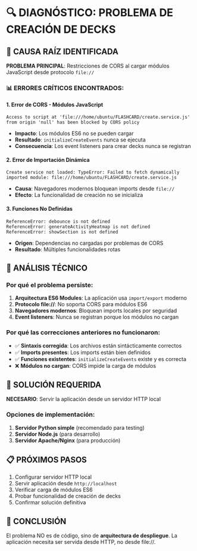 # 🔍 DIAGNÓSTICO: PROBLEMA DE CREACIÓN DE DECKS

## 🚨 CAUSA RAÍZ IDENTIFICADA

**PROBLEMA PRINCIPAL**: Restricciones de CORS al cargar módulos JavaScript desde protocolo `file://`

### 📊 ERRORES CRÍTICOS ENCONTRADOS:

#### 1. **Error de CORS - Módulos JavaScript**
```
Access to script at 'file:///home/ubuntu/FLASHCARD/create.service.js' from origin 'null' has been blocked by CORS policy
```
- **Impacto**: Los módulos ES6 no se pueden cargar
- **Resultado**: `initializeCreateEvents` nunca se ejecuta
- **Consecuencia**: Los event listeners para crear decks nunca se registran

#### 2. **Error de Importación Dinámica**
```
Create service not loaded: TypeError: Failed to fetch dynamically imported module: file:///home/ubuntu/FLASHCARD/create.service.js
```
- **Causa**: Navegadores modernos bloquean imports desde `file://`
- **Efecto**: La funcionalidad de creación no se inicializa

#### 3. **Funciones No Definidas**
```
ReferenceError: debounce is not defined
ReferenceError: generateActivityHeatmap is not defined
ReferenceError: showSection is not defined
```
- **Origen**: Dependencias no cargadas por problemas de CORS
- **Resultado**: Múltiples funcionalidades rotas

## 🎯 ANÁLISIS TÉCNICO

### **Por qué el problema persiste:**

1. **Arquitectura ES6 Modules**: La aplicación usa `import/export` moderno
2. **Protocolo file://**: No soporta CORS para módulos ES6
3. **Navegadores modernos**: Bloquean imports locales por seguridad
4. **Event listeners**: Nunca se registran porque los módulos no cargan

### **Por qué las correcciones anteriores no funcionaron:**

- ✅ **Sintaxis corregida**: Los archivos están sintácticamente correctos
- ✅ **Imports presentes**: Los imports están bien definidos
- ✅ **Funciones existentes**: `initializeCreateEvents` existe y es correcta
- ❌ **Módulos no cargan**: CORS impide la carga de módulos

## 🔧 SOLUCIÓN REQUERIDA

**NECESARIO**: Servir la aplicación desde un servidor HTTP local

### **Opciones de implementación:**

1. **Servidor Python simple** (recomendado para testing)
2. **Servidor Node.js** (para desarrollo)
3. **Servidor Apache/Nginx** (para producción)

## 📋 PRÓXIMOS PASOS

1. Configurar servidor HTTP local
2. Servir aplicación desde `http://localhost`
3. Verificar carga de módulos ES6
4. Probar funcionalidad de creación de decks
5. Confirmar solución definitiva

## 🎯 CONCLUSIÓN

El problema NO es de código, sino de **arquitectura de despliegue**. La aplicación necesita ser servida desde HTTP, no desde file://.


